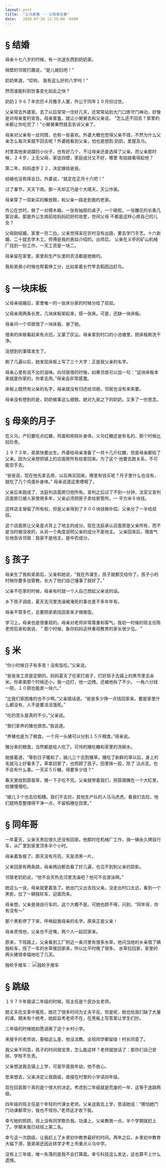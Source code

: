 ```yaml
---
layout: post
title:  "义乌家事 -- 父母亲往事"
date:   2020-07-26 12:35:00 -0400
---
```


# § 结婚

母亲十七八岁的时候，有一次送东西到奶奶家。

隔壁的邻居打趣说，“是儿媳妇吧！”

奶奶笑道，“哎哟， 我有这么好的八字吗！” 　

然而谁能料到世事变化如此之快？

奶奶１９６７年农历４月撒手人寰，外公于同年１０月份过世。

父亲常去外婆家。去了以后常常一住好几天，还常常站到大门口练守门神功，好像是对母亲爱的宣告。母亲害羞，就让小舅舅去和父亲说，
“怎么还不回去？家里的米都让你吃完了！”小舅舅果然就去告诉父亲了。

母亲对父亲有一丝同情，也有一些喜欢。外婆大概也觉得父亲不错，不然为什么父亲怎么每次来就不回去呢？外婆她看到父亲，怕也是想到
奶奶，爱屋及乌。

村里其他来说媒的小伙子，也有好几个，不过母亲还是选择了父亲。而父亲那时候，２４岁，上无父母，家徒四壁，家庭成分又不好，哪里
有姑娘看得起他？

第二年，妈妈虚岁２２，决定嫁给爸爸。

结婚也没有择吉日。外婆说，“就定在正月十六吧！”

过了春节，天天下雨。那一天却正巧是个大晴天，天公作美。

母亲穿了一双新买的解放鞋，和父亲一路走到我的老家。

外公在世时，做了一对樟木箱，一张有抽屉的桌子，一个碗柜，一张雕花的长条几案台桌。那是外公生病前给妈妈赶好的妆奁，世间父母
不都是这样心疼自己的儿女？

父母刚结婚，家里一穷二白。父亲觉得呆在农村没有出路，要去学门手艺。十六新婚，二十就去学木工。师傅是我的表姑介绍的。出师后，
父亲在义亭的矿山机械厂找到一份工作，一天工资是一块二。

母亲留在家里，家里和生产队里的农活都是她做的。

我和弟弟小时候也帮着挣工分，比如拿着长竹竿去稻田边赶鸟。


# § 一块床板

父母亲结婚后，家里唯一的一张床分家的时候分给了叔叔。

父母亲用两条长凳，几块床板架起来，搭一张床。可是，还缺一块床板。

母亲问一个邻居借了一块床板，谢了她。

借来的床板看起来有点旧，又蒙了灰尘。母亲拿到村口的小池塘里，把床板刷洗干净。

没想到的事情发生了。

刷了几遍以后，她发现床板上写了三个大字：正是我父亲的名字。

母亲心里有说不出的滋味。向邻居借的时候，如果邻居可以加一句：“这块床板本来就是你家的，你拿去用。”母亲会非常感激。

床板上既然有父亲的名字，母亲就没有归还给邻居。邻居也没有来索要。

母亲没有想到的是，奶奶做事这么细致。她对九泉之下的奶奶，又多了一份思念。


# § 母亲的月子

在义乌，产妇要吃点红糖，鸡蛋和核桃补身体。义乌红糖还是有名的，那个时候比较珍贵。

１９７３年，弟弟快要出生。外婆给母亲准备了一共十几斤红糖，但是母亲都给了父亲。因为父亲想把镇上的店面房所有权拿回来。为了这个
他要去跑关系，不可能空手去。

“爸爸说，现在他先拿去用，以后再买回来。哪里有钱买呢？月子里什么也没有，就吃了几个鸡蛋补身体。” 母亲说道这里哽咽了。

父亲后来跑成了，法庭判店面房归他所有。宣判之后过了不到一分钟，法官又宣判店面房已被人家使用多年，父亲必须把房子卖给房管所，一
平方米８块钱。

这样店主保留了所有权，但是父亲得到了８００块钱做补偿。父亲分了一半给叔叔。

这个店面房让父亲差点背上了地主的成分。现在法庭承认店面房是父亲所有，而不是当时被没收的，从另一个角度说明父亲的成分不是地主。
父亲回来后，理直气壮地告诉邻居：我家不是地主，是中农成分。


# § 孩子

母亲生了我和弟弟后，父亲和她说，“我在外谋生，孩子就都交给你了。孩子小的时候你要多加管教，长大了他们自己懂事了就好了。”

父亲不在家的时候，母亲有时就一个人自己想起父亲说的话。

乡下孩子调皮，夏天去河里洗澡被淹死的事也差不多年年有。

母亲不管多忙，总要把弟弟找回家来才做晚饭。

学习上，母亲也是很重视的。母亲对老师非常尊重和客气。我初一时候的班主任陈老师后来和我说，＂那个时候，象你妈妈这样重视教育的家长很少见。＂


# § 米

“你小时候日子有多苦！没有饭吃。”父亲说。

“爸爸发工资是定期的。妈妈夏天了在家打扇子，打好扇子去镇上的黑市里去籴米。你弟弟那个时候还小，我一边打，他一边拽，还被他拆了不少。
一角六分钱一把，１０把也能卖一块六。”

“比我们家困难的也不少啊。”父亲插话道。“爸爸多少挣一点钱回家来。要是家里什么都没有，人不是要活活饿死。”

“吃的苦头是真的不少。”父亲说。

“我们家养的猪也很苦。”我说道。

“养猪也是为了粮食。一个月一头猪可以分到１５斤粮食。”母亲说。

猪分来的粮食，当然都是给人吃了。可怜的猪吃糠和家里的洗碗水。

她接着道，“等到日子暖和了，娘儿三个去割猪草。猪吃了新鲜的草以后，身上的毛就马上好看多了。草拿回家了，也照顾了孩子。田里摔一跤，除了
沾点泥，也不会有什么事。一天买５斤糠，得要多少钱？”

春天里收割苜蓿草，猪一下子吃不完。父亲就带着我们，把苜蓿腌在一个大缸里，给猪慢慢吃。

“娘儿３个也去捡稻穗。我们不去捡，其他生产队的人马马虎虎。看我们去捡，他们就特意整理得干净一点，不留稻穗在田里。”


# § 同年哥

一年夏天，父亲天黑后很久还没有回家。他那时在机械厂工作，骑一辆永久牌自行车，从厂里到家里顶多半个小时。

母亲着急极了。那天没有月亮，天是漆黑一片。

父亲回家有两条路，母亲两边都去看了好几遍，也见不到到父亲的踪影。

邻居老奶奶说，“他不会天热去河里洗澡吧？他可不会游泳啊。”

她这么一说，母亲就更着急了。她出门又出去找父亲。没走出村口太远，看到一个黑影，拉了一辆独轮车，迎面而来。

母亲想，父亲是骑自行车的，这个大概不是。可她也顾不得，问到，“同年哥，你有没有～”

那个黑影停了下来，呼唤起我母亲的名字。原来正是父亲！

母亲责怪他，父亲也不还嘴，两个人一起回家来。

原来，下班路上，父亲看到工厂附近一条河里有很多水草。他问当地的乡亲借了辆独轮车，捞了一车的水草推回家来，所以比平时晚了很多。
水草拉回家，家里的两头猪很幸福地吃了几天。

独轮手推车：
![独轮手推车](../../../assets/images/SingleWheeler.jpg)


# § 跳级

１９７９年我读二年级的时候，班主任是个民办女老师。

她丈夫在文革中冤死，她花了很多时间为丈夫平反。但是呢，她也给我们缺了大量的课。期末有个统考，她趁监考老师不在，在黑板上写答案让学生们抄。

三年级的时候她如愿调离了这个乡村小学。

来接手的老师说，基础这么差，他没法教。全班同学都留级！村长同意了。

我父亲不同意，孩子的时间很宝贵，怎么能这样？老师就放话了：那你们自己安排，学校不负责。

父亲想送我去镇上上学，可是毕竟我年幼，他不放心。

思来想去，父亲决定让我跳级，直接在村里的小学读四年级。

现在回首那个真的是个很大的决定。考虑到二年级就是荒废的一年，这等于连跳两级。

四年级的班主任是个年轻的代课女老师。父亲送我去上学，恳请她说：“哪怕她门门功课都零分，我也不怪你。”老师这才收下我。

幸亏她的照顾，班上没有同学欺负我。功课上，父亲教我一点，半个学期就赶上了。学期末我已经班上第二名。

幸亏这一次跳级，让我赶上了乡里初中教育最好的时间。两年之后，乡里初中教育大幅下滑，我弟弟还因此转学才考上市重点义乌中学。

没有上三年级，唯一失落的是我不会打算盘。幸亏科技这么发达，这也算不上什么遗憾。



